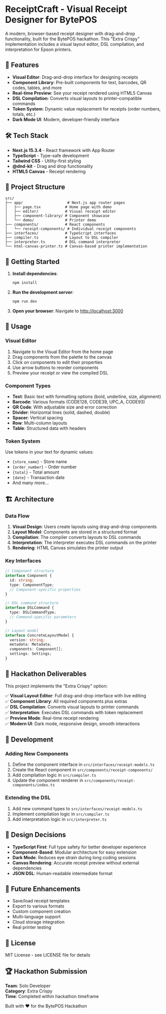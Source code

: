 # ReceiptCraft - Visual Receipt Designer for BytePOS

A modern, browser-based receipt designer with drag-and-drop functionality, built for the BytePOS hackathon. This "Extra Crispy" implementation includes a visual layout editor, DSL compilation, and interpretation for Epson printers.

## 🚀 Features

- **Visual Editor**: Drag-and-drop interface for designing receipts
- **Component Library**: Pre-built components for text, barcodes, QR codes, tables, and more
- **Real-time Preview**: See your receipt rendered using HTML5 Canvas
- **DSL Compilation**: Converts visual layouts to printer-compatible commands
- **Token System**: Dynamic value replacement for receipts (order numbers, totals, etc.)
- **Dark Mode UI**: Modern, developer-friendly interface

## 🛠️ Tech Stack

- **Next.js 15.3.4** - React framework with App Router
- **TypeScript** - Type-safe development
- **Tailwind CSS** - Utility-first styling
- **@dnd-kit** - Drag and drop functionality
- **HTML5 Canvas** - Receipt rendering

## 📁 Project Structure

```
src/
├── app/                    # Next.js app router pages
│   ├── page.tsx           # Home page with demo
│   ├── editor/            # Visual receipt editor
│   ├── component-library/ # Component showcase
│   └── demo/              # Printer demo
├── components/            # React components
│   └── receipt-components/ # Individual receipt components
├── interfaces/            # TypeScript interfaces
├── compiler.ts            # Layout to DSL compiler
├── interpreter.ts         # DSL command interpreter
└── html-canvas-printer.ts # Canvas-based printer implementation
```

## 🚦 Getting Started

1. **Install dependencies**:
   ```bash
   npm install
   ```

2. **Run the development server**:
   ```bash
   npm run dev
   ```

3. **Open your browser**:
   Navigate to [http://localhost:3000](http://localhost:3000)

## 📝 Usage

### Visual Editor

1. Navigate to the Visual Editor from the home page
2. Drag components from the palette to the canvas
3. Click on components to edit their properties
4. Use arrow buttons to reorder components
5. Preview your receipt or view the compiled DSL

### Component Types

- **Text**: Basic text with formatting options (bold, underline, size, alignment)
- **Barcode**: Various formats (CODE128, CODE39, UPC_A, CODE93)
- **QR Code**: With adjustable size and error correction
- **Divider**: Horizontal lines (solid, dashed, double)
- **Spacer**: Vertical spacing
- **Row**: Multi-column layouts
- **Table**: Structured data with headers

### Token System

Use tokens in your text for dynamic values:
- `{store_name}` - Store name
- `{order_number}` - Order number
- `{total}` - Total amount
- `{date}` - Transaction date
- And many more...

## 🏗️ Architecture

### Data Flow

1. **Visual Design**: Users create layouts using drag-and-drop components
2. **Layout Model**: Components are stored in a structured format
3. **Compilation**: The compiler converts layouts to DSL commands
4. **Interpretation**: The interpreter executes DSL commands on the printer
5. **Rendering**: HTML Canvas simulates the printer output

### Key Interfaces

```typescript
// Component structure
interface Component {
  id: string;
  type: ComponentType;
  // Component-specific properties
}

// DSL command structure
interface DSLCommand {
  type: DSLCommandType;
  // Command-specific parameters
}

// Layout model
interface ConcreteLayoutModel {
  version: string;
  metadata: Metadata;
  components: Component[];
  settings: Settings;
}
```

## 🎯 Hackathon Deliverables

This project implements the "Extra Crispy" option:

✅ **Visual Layout Editor**: Full drag-and-drop interface with live editing  
✅ **Component Library**: All required components plus extras  
✅ **DSL Compilation**: Converts visual layouts to printer commands  
✅ **Interpretation**: Executes DSL commands with token replacement  
✅ **Preview Mode**: Real-time receipt rendering  
✅ **Modern UI**: Dark mode, responsive design, smooth interactions  

## 🔧 Development

### Adding New Components

1. Define the component interface in `src/interfaces/receipt-models.ts`
2. Create the React component in `src/components/receipt-components/`
3. Add compilation logic in `src/compiler.ts`
4. Update the component renderer in `src/components/receipt-components/index.ts`

### Extending the DSL

1. Add new command types to `src/interfaces/receipt-models.ts`
2. Implement compilation logic in `src/compiler.ts`
3. Add interpretation logic in `src/interpreter.ts`

## 🎨 Design Decisions

- **TypeScript First**: Full type safety for better developer experience
- **Component-Based**: Modular architecture for easy extension
- **Dark Mode**: Reduces eye strain during long coding sessions
- **Canvas Rendering**: Accurate receipt preview without external dependencies
- **JSON DSL**: Human-readable intermediate format

## 🚀 Future Enhancements

- Save/load receipt templates
- Export to various formats
- Custom component creation
- Multi-language support
- Cloud storage integration
- Real printer testing

## 📄 License

MIT License - see LICENSE file for details

## 🏆 Hackathon Submission

**Team**: Solo Developer  
**Category**: Extra Crispy  
**Time**: Completed within hackathon timeframe  

Built with ❤️ for the BytePOS Hackathon

